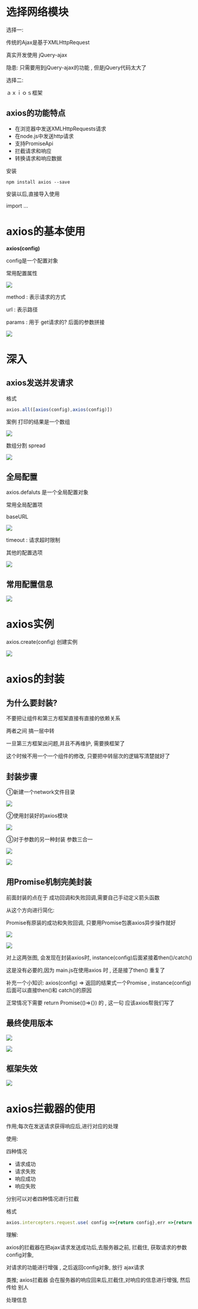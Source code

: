 # 选择网络模块

选择一:

传统的Ajax是基于XMLHttpRequest

真实开发使用 jQuery-ajax

隐患: 只需要用到jQuery-ajax的功能 , 但是jQuery代码太大了

选择二:

ａｘｉｏｓ框架



## axios的功能特点

- 在浏览器中发送XMLHttpRequests请求
- 在node.js中发送http请求
- 支持PromiseApi
- 拦截请求和响应
- 转换请求和响应数据



安装

```shell
npm install axios --save
```



安装以后,直接导入使用

import …



# axios的基本使用

**axios(config)**

config是一个配置对象

常用配置属性

![](assets\axios-2.jpg)

method : 表示请求的方式

url : 表示路径

params : 用于 get请求的? 后面的参数拼接

![](assets\axios-1.jpg)



# 深入

## axios发送并发请求

格式

```javascript
axios.all([axios(config),axios(config)])
```

案例    打印的结果是一个数组

![](assets\axios-3.jpg)

数组分割  spread

![](assets\axios-4.jpg)



## 全局配置

axios.defaluts 是一个全局配置对象

常用全局配置项

baseURL

![](assets\axios-6.jpg)

timeout : 请求超时限制

其他的配置选项

![](assets\axios-5.jpg)



## 常用配置信息

![](assets\axios-7.jpg)





# axios实例

axios.create(config)  创建实例

![](assets\axios-8.jpg)



# axios的封装

## 为什么要封装?

不要把让组件和第三方框架直接有直接的依赖关系

两者之间 搞一层中转 

一旦第三方框架出问题,并且不再维护, 需要换框架了

这个时候不用一个一个组件的修改, 只要把中转层次的逻辑写清楚就好了



## 封装步骤

①新建一个network文件目录

![](C:\Users\lenovo\Desktop\前端博客MarkDown\assets\axios-9.jpg)

②使用封装好的axios模块

![](assets\axios-10.jpg)

③对于参数的另一种封装   参数三合一

![](assets\axios-11.jpg)

![](assets\axios-12.jpg)



## 用Promise机制完美封装

前面封装的点在于   成功回调和失败回调,需要自己手动定义箭头函数

从这个方向进行简化:

Promise有原装的成功和失败回调,  只要用Promise包裹axios异步操作就好

![](assets\axios-14.jpg)

![](assets\axios-15.jpg)

对上这两张图, 会发现在封装axios时,  instance(config)后面紧接着then()/catch()  

这是没有必要的,因为 main.js在使用axios 时 , 还是接了then()   重复了

补充一个小知识:  axios(config) => 返回的结果式一个Promise , instance(config)后面可以直接then()和 catch()的原因

正常情况下需要 return Promise(()=>{}) 的  , 这一句 应该axios帮我们写了



## 最终使用版本

![](assets\axios-16.jpg)

![](assets\axios-76.jpg)



## 框架失效

![](assets\axios-18.jpg)



# axios拦截器的使用

作用;每次在发送请求获得响应后,进行对应的处理



使用:

四种情况

- 请求成功
- 请求失败
- 响应成功
- 响应失败

分别可以对者四种情况进行拦截



格式

```javascript
axios.intercepters.request.use( config =>{return config},err =>{return err})
```



理解:

axios的拦截器在把ajax请求发送成功后,去服务器之前,  拦截住, 获取请求的参数config对象,

对请求的功能进行增强 , 之后返回config对象, 放行 ajax请求

类推; axios拦截器 会在服务器的响应回来后,拦截住,对响应的信息进行增强, 然后传给 别人

处理信息